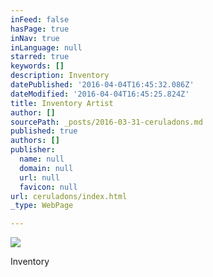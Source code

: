 ```yaml
---
inFeed: false
hasPage: true
inNav: true
inLanguage: null
starred: true
keywords: []
description: Inventory
datePublished: '2016-04-04T16:45:32.086Z'
dateModified: '2016-04-04T16:45:25.824Z'
title: Inventory Artist
author: []
sourcePath: _posts/2016-03-31-ceruladons.md
published: true
authors: []
publisher:
  name: null
  domain: null
  url: null
  favicon: null
url: ceruladons/index.html
_type: WebPage

---
```

![](https://the-grid-user-content.s3-us-west-2.amazonaws.com/8e91e114-e363-467a-a205-b9c6350730d0.jpg)

Inventory